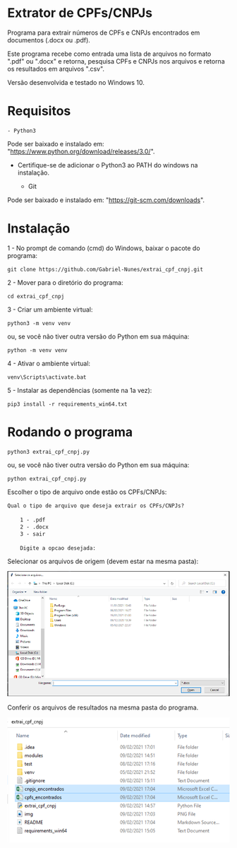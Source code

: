 # Extrator de CPFs/CNPJs

Programa para extrair números de CPFs e CNPJs encontrados em documentos (.docx ou .pdf).

Este programa recebe como entrada uma lista de arquivos no formato ".pdf" ou ".docx" e retorna, pesquisa CPFs e CNPJs nos arquivos e retorna os resultados em arquivos ".csv".

Versão desenvolvida e testado no Windows 10.

# Requisitos
    - Python3
Pode ser baixado e instalado em: "https://www.python.org/download/releases/3.0/".

* Certifique-se de adicionar o Python3 ao PATH do windows na instalação.


    - Git
    
Pode ser baixado e instalado em: "https://git-scm.com/downloads".
# Instalação
1 - No prompt de comando (cmd) do Windows, baixar o pacote do programa:

    git clone https://github.com/Gabriel-Nunes/extrai_cpf_cnpj.git
2 - Mover para o diretório do programa: 
    
    cd extrai_cpf_cnpj
3 - Criar um ambiente virtual:
    
    python3 -m venv venv 

ou, se você não tiver outra versão do Python em sua máquina:

    python -m venv venv

4 - Ativar o ambiente virtual:

    venv\Scripts\activate.bat

5 - Instalar as dependências (somente na 1a vez):

    pip3 install -r requirements_win64.txt

# Rodando o programa
    python3 extrai_cpf_cnpj.py
ou, se você não tiver outra versão do Python em sua máquina:

    python extrai_cpf_cnpj.py

Escolher o tipo de arquivo onde estão os CPFs/CNPJs:

    Qual o tipo de arquivo que deseja extrair os CPFs/CNPJs?

        1 - .pdf
        2 - .docx
        3 - sair

        Digite a opcao desejada:

Selecionar os arquivos de origem (devem estar na mesma pasta):

![img.png](img.png)

Conferir os arquivos de resultados na mesma pasta do programa.

![img_1.png](img_1.png)
